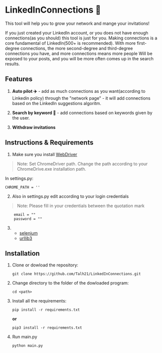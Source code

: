 # LinkedInConnections :robot:
This tool will help you to grow your network and mange your invitations!

If you just created your LinkedIn account, or you does not have enough connections(as you should) this tool is just for you.
Making connections is a core fundamental of LinkedIn(500+ is recommended). With more first-degree connections, the more second-degree and third-degree connections you have, 
and more connections means more people Will be exposed to your posts, and you will be more often comes up in the search results.

## Features
1. **Auto pilot :airplane:** - add as much connections as you want(according to Linkedin policy) through the "network page" - it will add connections based on the LinkedIn      suggestions algoritm.

2. **Search by keyword :mag_right:** - add connections based on keywords given by the user.

3. **Withdraw invitations**  

## Instructions & Requirements

1. Make sure you install [WebDriver](https://chromedriver.chromium.org/downloads)
 >Note: Set ChromeDriver path. Change the path according to your ChromeDrive.exe installation path.
 
 
 In settings.py:
 
  ``` 
CHROME_PATH = ''
  ```

2. Also in settings.py edit according to your login credentials
>Note: Please fill in your credentials between the quotation mark

```
    email = ""
    password = ""
```

3. - [selenium](https://pypi.org/project/selenium/)
   - [urllib3](https://pypi.org/project/urllib3/)

## Installation

1. Clone or dowload the repository:
 
     `git clone https://github.com/Talh21/LinkedInConnections.git`
     
 2. Change directory to the folder of the dowloaded program:

     `cd <path>`
     
 3. Install all the requirements:

     `pip install -r requirements.txt`

      **or**

     `pip3 install -r requirements.txt`
     
 4. Run main.py
    
    `python main.py`
